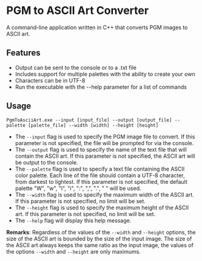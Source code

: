 # PGM to ASCII Art Converter

A command-line application written in C++ that converts PGM images to ASCII art. 

## Features

- Output can be sent to the console or to a .txt file
- Includes support for multiple palettes with the ability to create your own
- Characters can be in UTF-8
- Run the executable with the --help parameter for a list of commands

## Usage

```
PgmToAsciiArt.exe --input [input_file] --output [output_file] --palette [palette_file] --width [width] --height [height]
```
- The `--input` flag is used to specify the PGM image file to convert. If this parameter is not specified, the file will be prompted for via the console.
- The `--output` flag is used to specify the name of the text file that will contain the ASCII art. If this parameter is not specified, the ASCII art will be output to the console.
- The `--palette` flag is used to specify a text file containing the ASCII color palette. Each line of the file should contain a UTF-8 character, from darkest to lightest. If this parameter is not specified, the default palette "W", "w", "l", "i", ":", ",", ".", " " will be used.
- The `--width` flag is used to specify the maximum width of the ASCII art. If this parameter is not specified, no limit will be set.
- The `--height` flag is used to specify the maximum height of the ASCII art. If this parameter is not specified, no limit will be set.
- The `--help` flag will display this help message.

**Remarks**:
Regardless of the values of the `--width` and `--height` options, the size of the ASCII art is bounded by the size of the input image. The size of the ASCII art always keeps the same ratio as the input image, the values of the options `--width` and `--height` are only maximums.
